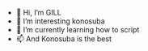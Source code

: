 - 👋 Hi, I’m GILL
- 👀 I’m interesting konosuba
- 🌱 I’m currently learning how to script
- 📫 And Konosuba is the best

<!---
GILL4832/GILL4832 is a ✨ special ✨ repository because its `README.md` (this file) appears on your GitHub profile.
You can click the Preview link to take a look at your changes.
--->
